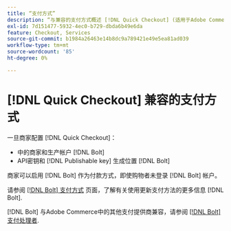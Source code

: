 ```yaml
---
title: “支付方式”
description: “与兼容的支付方式概述 [!DNL Quick Checkout] (适用于Adobe Commerce扩展)。”
exl-id: 7d151477-5932-4ec0-b729-dbda6b49e6da
feature: Checkout, Services
source-git-commit: b1984a26463e14b8dc9a789421e49e5ea81ad039
workflow-type: tm+mt
source-wordcount: '85'
ht-degree: 0%

---
```


# [!DNL Quick Checkout] 兼容的支付方式

一旦商家配置 [!DNL Quick Checkout]：

- 中的商家和生产帐户 [!DNL Bolt]
- API密钥和 [!DNL Publishable key] 生成位置 [!DNL Bolt]

商家可以启用 [!DNL Bolt] 作为付款方式，即使购物者未登录 [!DNL Bolt] 帐户。

请参阅 [[!DNL Bolt] 支付方式](https://help.bolt.com/shoppers/guides/checkout/update-payment-method) 页面，了解有关使用更新支付方法的更多信息 [!DNL Bolt].

[!DNL Bolt] 与Adobe Commerce中的其他支付提供商兼容，请参阅 [[!DNL Bolt] 支付处理者](https://help.bolt.com/connectors/payment-processors/).

